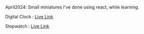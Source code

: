 April2024: Small miniatures I've done using react, while learning.

Digital Clock : <a href="https://digital-clock-apps.vercel.app/">Live Link</a>

Stopwatch : <a href="https://digital-clock-apps.vercel.app/">Live Link</a>

